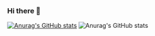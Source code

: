 ### Hi there 👋

<!--
**dzulfikarubaid/dzulfikarubaid** is a ✨ _special_ ✨ repository because its `README.md` (this file) appears on your GitHub profile.

Here are some ideas to get you started:

- 🔭 I’m currently working on ...
- 🌱 I’m currently learning ...
- 👯 I’m looking to collaborate on ...
- 🤔 I’m looking for help with ...
- 💬 Ask me about ...
- 📫 How to reach me: ...
- 😄 Pronouns: ...
- ⚡ Fun fact: ...
-->

[![Anurag's GitHub stats](https://github-readme-stats.vercel.app/api?username=dzulfikarubaid)](https://github.com/anuraghazra/github-readme-stats)
![Anurag's GitHub stats](https://github-readme-stats.vercel.app/api?username=dzulfikarubaid&show=reviews,discussions_started,discussions_answered,prs_merged,prs_merged_percentage)
